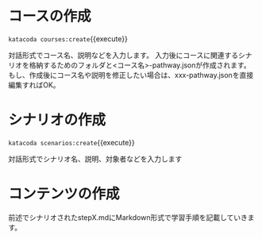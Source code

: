 # コースの作成

`katacoda courses:create`{{execute}}

対話形式でコース名、説明などを入力します。
入力後にコースに関連するシナリオを格納するためのフォルダと<コース名>-pathway.jsonが作成されます。
もし、作成後にコース名や説明を修正したい場合は、xxx-pathway.jsonを直接編集すればOK。

# シナリオの作成

`katacoda scenarios:create`{{execute}}

対話形式でシナリオ名、説明、対象者などを入力します

# コンテンツの作成

前述でシナリオされたstepX.mdにMarkdown形式で学習手順を記載していきます。
